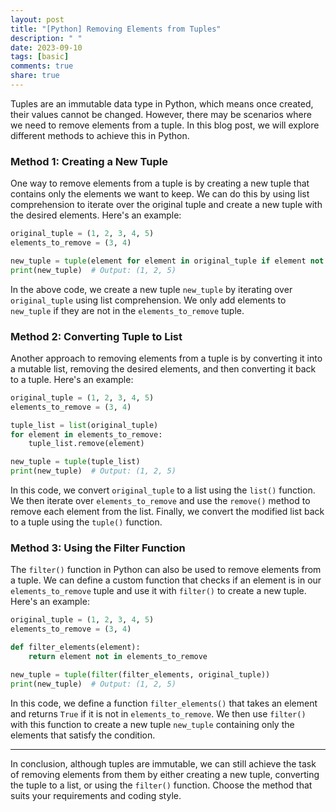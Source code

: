 ```yaml
---
layout: post
title: "[Python] Removing Elements from Tuples"
description: " "
date: 2023-09-10
tags: [basic]
comments: true
share: true
---
```


Tuples are an immutable data type in Python, which means once created, their values cannot be changed. However, there may be scenarios where we need to remove elements from a tuple. In this blog post, we will explore different methods to achieve this in Python.

### **Method 1: Creating a New Tuple**

One way to remove elements from a tuple is by creating a new tuple that contains only the elements we want to keep. We can do this by using list comprehension to iterate over the original tuple and create a new tuple with the desired elements. Here's an example:

```python
original_tuple = (1, 2, 3, 4, 5)
elements_to_remove = (3, 4)

new_tuple = tuple(element for element in original_tuple if element not in elements_to_remove)
print(new_tuple)  # Output: (1, 2, 5)
```

In the above code, we create a new tuple `new_tuple` by iterating over `original_tuple` using list comprehension. We only add elements to `new_tuple` if they are not in the `elements_to_remove` tuple.

### **Method 2: Converting Tuple to List**

Another approach to removing elements from a tuple is by converting it into a mutable list, removing the desired elements, and then converting it back to a tuple. Here's an example:

```python
original_tuple = (1, 2, 3, 4, 5)
elements_to_remove = (3, 4)

tuple_list = list(original_tuple)
for element in elements_to_remove:
    tuple_list.remove(element)

new_tuple = tuple(tuple_list)
print(new_tuple)  # Output: (1, 2, 5)
```

In this code, we convert `original_tuple` to a list using the `list()` function. We then iterate over `elements_to_remove` and use the `remove()` method to remove each element from the list. Finally, we convert the modified list back to a tuple using the `tuple()` function.

### **Method 3: Using the Filter Function**

The `filter()` function in Python can also be used to remove elements from a tuple. We can define a custom function that checks if an element is in our `elements_to_remove` tuple and use it with `filter()` to create a new tuple. Here's an example:

```python
original_tuple = (1, 2, 3, 4, 5)
elements_to_remove = (3, 4)

def filter_elements(element):
    return element not in elements_to_remove

new_tuple = tuple(filter(filter_elements, original_tuple))
print(new_tuple)  # Output: (1, 2, 5)
```

In this code, we define a function `filter_elements()` that takes an element and returns `True` if it is not in `elements_to_remove`. We then use `filter()` with this function to create a new tuple `new_tuple` containing only the elements that satisfy the condition.

---

In conclusion, although tuples are immutable, we can still achieve the task of removing elements from them by either creating a new tuple, converting the tuple to a list, or using the `filter()` function. Choose the method that suits your requirements and coding style.